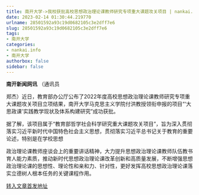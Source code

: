 ```yaml
---
title: 南开大学->我校获批高校思想政治理论课教师研究专项重大课题攻关项目 | nankai.info
date: 2023-02-14 01:30:44.219770
urlname: 28501592a93c19d0682105c3e2dff7e6
slug: 28501592a93c19d0682105c3e2dff7e6
tags: 
- 南开大学
categories:
- nankai.info
- 南开大学
authorbox: false
sidebar: false
---
```

**南开新闻网讯** （通讯员

郑杰）近日，教育部办公厅公布了2022年度高校思想政治理论课教师研究专项重大课题攻关项目立项结果，南开大学马克思主义学院付洪教授领衔申报的项目“‘大思政课’实践教学现状及体系构建研究”成功获批。

据了解，该项目属于“教育部哲学社会科学研究重大课题攻关项目”，旨为深入贯彻落实习近平新时代中国特色社会主义思想，贯彻落实习近平总书记关于教育的重要论述，特别是在学校思想
<!--more-->
政治理论课教师座谈会上的重要讲话精神，大力提升思想政治理论课教师队伍教书育人能力素质，推动新时代思想政治理论课改革创新和高质量发展，不断增强思想政治理论课的思想性、理论性和亲和力、针对性，更好发挥高校思想政治理论课落实立德树人根本任务的关键课程作用。



[转入文章首发地址](http://news.nankai.edu.cn/ywsd/system/2023/02/10/030054370.shtml)